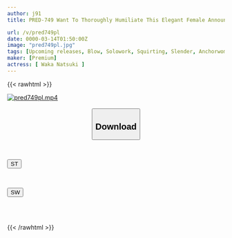 ```yaml
---
author: j91
title: PRED-749 Want To Thoroughly Humiliate This Elegant Female Announcer, So I'll Make Her Blush And Cum Again And Again! First Time 3 Scenes Waka Natsuki

url: /v/pred749pl
date: 0000-03-14T01:50:00Z
image: "pred749pl.jpg"
tags: [Upcoming releases, Blow, Solowork, Squirting, Slender, Anchorwoman, Acme · Orgasm	]
maker: [Premium]
actress: [ Waka Natsuki ]
---
```



{{< rawhtml >}}

<div class="video" data-videoid="pending_link.html">
    <a href="javascript:;">
        <img src="/v/pred749pl/pred749pl.jpg" width="WIDTH" height="HEIGHT" alt="pred749pl.mp4" loading="lazy">
    </a>
</div>

<script type="text/javascript" src="https://j91.asia/asset/on-demand-pend.js"></script>

<br>
  <link rel="stylesheet" href="https://j91.asia/asset/bs5.css">
  
  <center>
  <button class="btn btn-primary" type="button" data-bs-toggle="collapse" data-bs-target=".multi-collapse" aria-expanded="false" aria-controls="multiCollapseExample1 multiCollapseExample2"><h2>Download</h2></button></center>
</p>
<div class="row">
  <div class="col">
    <div class="collapse multi-collapse" id="multiCollapseExample1">
      <div class="card card-body">
	      	      <br>
<div class="buttons">  
<p><a href="https://j91.asia/pending_link.html" target="_blank"><button class="btn-hover color-3"><i class="fa fa-download"></i> ST</button></a></p></div>
    </div>
  </div>
</div>
  <div class="col">
    <div class="collapse multi-collapse" id="multiCollapseExample2">
      <div class="card card-body">
	      <br>
<div class="buttons">
<p><a href="https://j91.asia/pending_link.html" target="_blank"><button class="btn-hover color-2"><i class="fa fa-download"></i> SW</button></a></p></div>
<br><br>
      </div>
    </div>
  </div>
</div>

{{< /rawhtml >}}